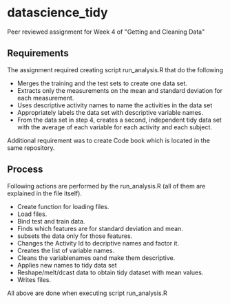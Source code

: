 # datascience_tidy
Peer reviewed assignment for Week 4 of "Getting and Cleaning Data"

## Requirements

The assignment required creating script run_analysis.R that do the following

* Merges the training and the test sets to create one data set.
* Extracts only the measurements on the mean and standard deviation for each measurement.
* Uses descriptive activity names to name the activities in the data set
* Appropriately labels the data set with descriptive variable names.
* From the data set in step 4, creates a second, independent tidy data set with the average of each variable for each activity and each subject.

Additional requirement was to create Code book which is located in the same repository.

## Process

Following actions are performed by the run_analysis.R (all of them are explained in the file itself).
* Create function for loading files.
* Load files.
* Bind test and train data.
* Finds which features are for standard deviation and mean.
* subsets the data only for those features.
* Changes the Activity Id to decriptive names and factor it.
* Creates the list of variable names.
* Cleans the variablenames oand make them descriptive. 
* Applies new names to tidy data set
* Reshape/melt/dcast data to obtain tidy dataset with mean values.
* Writes files.

All above are done when executing script  run_analysis.R

